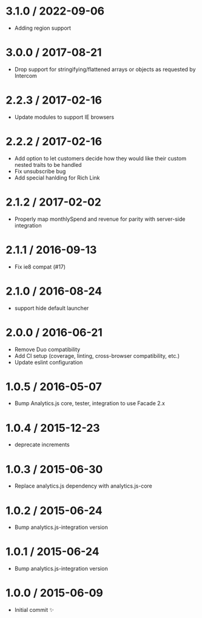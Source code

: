 3.1.0 / 2022-09-06
==================
  * Adding region support 

3.0.0 / 2017-08-21
==================

  * Drop support for stringifying/flattened arrays or objects as requested by Intercom

2.2.3 / 2017-02-16
==================

  * Update modules to support IE browsers

2.2.2 / 2017-02-16
==================

  * Add option to let customers decide how they would like their custom nested traits to be handled
  * Fix unsubscribe bug
  * Add special hanlding for Rich Link

2.1.2 / 2017-02-02
==================

  * Properly map monthlySpend and revenue for parity with server-side integration

2.1.1 / 2016-09-13
==================

  * Fix ie8 compat (#17)

2.1.0 / 2016-08-24
==================

  * support hide default launcher

2.0.0 / 2016-06-21
==================

  * Remove Duo compatibility
  * Add CI setup (coverage, linting, cross-browser compatibility, etc.)
  * Update eslint configuration

1.0.5 / 2016-05-07
==================

  * Bump Analytics.js core, tester, integration to use Facade 2.x

1.0.4 / 2015-12-23
==================

  * deprecate increments

1.0.3 / 2015-06-30
==================

  * Replace analytics.js dependency with analytics.js-core

1.0.2 / 2015-06-24
==================

  * Bump analytics.js-integration version

1.0.1 / 2015-06-24
==================

  * Bump analytics.js-integration version

1.0.0 / 2015-06-09
==================

  * Initial commit :sparkles:
